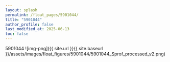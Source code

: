 ```yaml
---
layout: splash
permalink: /float_pages/5901044/
title: "5901044"
author_profile: false
last_modified_at: 2025-06-13
toc: false
---
```

 
5901044
![img-png]({{ site.url }}{{ site.baseurl }}/assets/images/float_figures/5901044/5901044_Sprof_processed_v2.png)